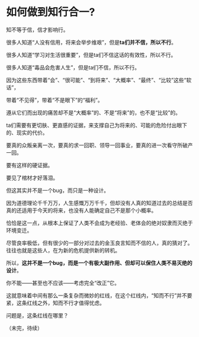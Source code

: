 # 如何做到知行合一?

知不等于信，信才影响行。

很多人知道“人没有信用，将来会举步维艰”，但是**ta们并不信，所以不行**。

很多人知道“学习对生活很重要”，但是ta们不信这话的有效性，所以不行。

很多人知道“毒品会危害人生”，但是ta们不信，所以不行。

因为这些东西带着“会”、“很可能”、“到将来”、“大概率”、“最终”、“比较”这些“软话”，

带着“不见得”，带着“不是眼下”的“福利”。

遵从它们而出现的痛苦却不是“大概率”的、不是“将来”的，也不是“比较”的。

ta们需要有更切肤、更直感的证据，来支撑自己为将来的、可能的危险付出眼下的、现实的代价。

要真的众叛亲离一次，要真的求一回职、领导一回事业，要真的进一次看守所破产一回。

要有这样的硬证据。

要见了棺材才好落泪。

但这其实并不是一个bug，而只是一种设计。

因为道德理论千千万万，人生感慨万万千千，但却没有人真的知道过去的总结是否真的还适用于今天的将来，也没有人能确定自己不是那个小概率。

恰恰是这一点，从根本上保证了人类不会成为老经验、老体会的绝对奴隶而灭绝于环境变迁。

尽管良率极低，但有很少的一部分对过去的金玉良言知而不信的人，真的猜对了。往往也就是这些人，在为新的危机提供新的转机。

所以，**这并不是一个bug，而是一个有极大副作用、但却可以保住人类不易灭绝的设计**。

你不能——甚至也不应该——考虑完全“改正”它。

这就意味着中间有那么一条复杂而微妙的红线，在这个红线内，“知而不行”并不要紧，这条红线之外，知而不行才值得忧虑。

问题是，这条红线在哪里？

（未完，待续）



